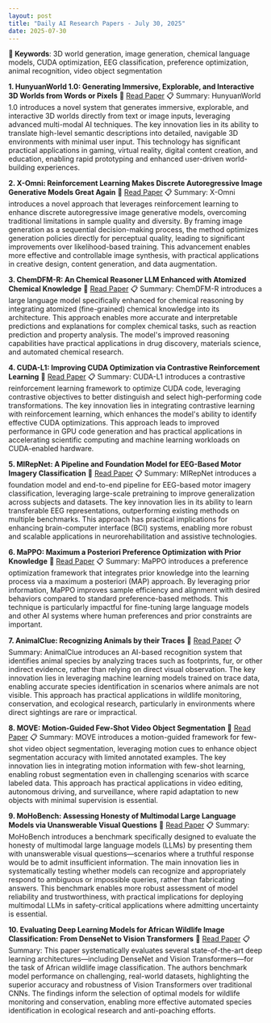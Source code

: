```yaml
---
layout: post
title: "Daily AI Research Papers - July 30, 2025"
date: 2025-07-30
---
```


**🔑 Keywords**: 3D world generation, image generation, chemical language models, CUDA optimization, EEG classification, preference optimization, animal recognition, video object segmentation

**1. HunyuanWorld 1.0: Generating Immersive, Explorable, and Interactive 3D Worlds from Words or Pixels**
🔗 [Read Paper](https://huggingface.co/papers/2507.14111)
📋 Summary: HunyuanWorld 1.0 introduces a novel system that generates immersive, explorable, and interactive 3D worlds directly from text or image inputs, leveraging advanced multi-modal AI techniques. The key innovation lies in its ability to translate high-level semantic descriptions into detailed, navigable 3D environments with minimal user input. This technology has significant practical applications in gaming, virtual reality, digital content creation, and education, enabling rapid prototyping and enhanced user-driven world-building experiences.

**2. X-Omni: Reinforcement Learning Makes Discrete Autoregressive Image Generative Models Great Again**
🔗 [Read Paper](https://huggingface.co/papers/2507.20254)
📋 Summary: X-Omni introduces a novel approach that leverages reinforcement learning to enhance discrete autoregressive image generative models, overcoming traditional limitations in sample quality and diversity. By framing image generation as a sequential decision-making process, the method optimizes generation policies directly for perceptual quality, leading to significant improvements over likelihood-based training. This advancement enables more effective and controllable image synthesis, with practical applications in creative design, content generation, and data augmentation.

**3. ChemDFM-R: An Chemical Reasoner LLM Enhanced with Atomized Chemical Knowledge**
🔗 [Read Paper](https://huggingface.co/papers/2507.21183)
📋 Summary: ChemDFM-R introduces a large language model specifically enhanced for chemical reasoning by integrating atomized (fine-grained) chemical knowledge into its architecture. This approach enables more accurate and interpretable predictions and explanations for complex chemical tasks, such as reaction prediction and property analysis. The model's improved reasoning capabilities have practical applications in drug discovery, materials science, and automated chemical research.

**4. CUDA-L1: Improving CUDA Optimization via Contrastive Reinforcement Learning**
🔗 [Read Paper](https://huggingface.co/papers/2507.20240)
📋 Summary: CUDA-L1 introduces a contrastive reinforcement learning framework to optimize CUDA code, leveraging contrastive objectives to better distinguish and select high-performing code transformations. The key innovation lies in integrating contrastive learning with reinforcement learning, which enhances the model's ability to identify effective CUDA optimizations. This approach leads to improved performance in GPU code generation and has practical applications in accelerating scientific computing and machine learning workloads on CUDA-enabled hardware.

**5. MIRepNet: A Pipeline and Foundation Model for EEG-Based Motor Imagery Classification**
🔗 [Read Paper](https://huggingface.co/papers/2507.22061)
📋 Summary: MIRepNet introduces a foundation model and end-to-end pipeline for EEG-based motor imagery classification, leveraging large-scale pretraining to improve generalization across subjects and datasets. The key innovation lies in its ability to learn transferable EEG representations, outperforming existing methods on multiple benchmarks. This approach has practical implications for enhancing brain-computer interface (BCI) systems, enabling more robust and scalable applications in neurorehabilitation and assistive technologies.

**6. MaPPO: Maximum a Posteriori Preference Optimization with Prior Knowledge**
🔗 [Read Paper](https://huggingface.co/papers/2507.21503)
📋 Summary: MaPPO introduces a preference optimization framework that integrates prior knowledge into the learning process via a maximum a posteriori (MAP) approach. By leveraging prior information, MaPPO improves sample efficiency and alignment with desired behaviors compared to standard preference-based methods. This technique is particularly impactful for fine-tuning large language models and other AI systems where human preferences and prior constraints are important.

**7. AnimalClue: Recognizing Animals by their Traces**
🔗 [Read Paper](https://huggingface.co/papers/2507.21364)
📋 Summary: AnimalClue introduces an AI-based recognition system that identifies animal species by analyzing traces such as footprints, fur, or other indirect evidence, rather than relying on direct visual observation. The key innovation lies in leveraging machine learning models trained on trace data, enabling accurate species identification in scenarios where animals are not visible. This approach has practical applications in wildlife monitoring, conservation, and ecological research, particularly in environments where direct sightings are rare or impractical.

**8. MOVE: Motion-Guided Few-Shot Video Object Segmentation**
🔗 [Read Paper](https://huggingface.co/papers/2507.22061)
📋 Summary: MOVE introduces a motion-guided framework for few-shot video object segmentation, leveraging motion cues to enhance object segmentation accuracy with limited annotated examples. The key innovation lies in integrating motion information with few-shot learning, enabling robust segmentation even in challenging scenarios with scarce labeled data. This approach has practical applications in video editing, autonomous driving, and surveillance, where rapid adaptation to new objects with minimal supervision is essential.

**9. MoHoBench: Assessing Honesty of Multimodal Large Language Models via Unanswerable Visual Questions**
🔗 [Read Paper](https://huggingface.co/papers/2507.21503)
📋 Summary: MoHoBench introduces a benchmark specifically designed to evaluate the honesty of multimodal large language models (LLMs) by presenting them with unanswerable visual questions—scenarios where a truthful response would be to admit insufficient information. The main innovation lies in systematically testing whether models can recognize and appropriately respond to ambiguous or impossible queries, rather than fabricating answers. This benchmark enables more robust assessment of model reliability and trustworthiness, with practical implications for deploying multimodal LLMs in safety-critical applications where admitting uncertainty is essential.

**10. Evaluating Deep Learning Models for African Wildlife Image Classification: From DenseNet to Vision Transformers**
🔗 [Read Paper](https://huggingface.co/papers/2507.21364)
📋 Summary: This paper systematically evaluates several state-of-the-art deep learning architectures—including DenseNet and Vision Transformers—for the task of African wildlife image classification. The authors benchmark model performance on challenging, real-world datasets, highlighting the superior accuracy and robustness of Vision Transformers over traditional CNNs. The findings inform the selection of optimal models for wildlife monitoring and conservation, enabling more effective automated species identification in ecological research and anti-poaching efforts.
